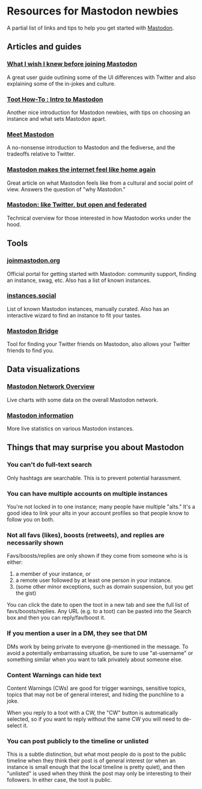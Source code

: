 Resources for Mastodon newbies
=====

A partial list of links and tips to help you get started with [Mastodon](http://mastodon.social/).

## Articles and guides

### [What I wish I knew before joining Mastodon](https://medium.com/@qinaliu/what-i-wish-i-knew-before-joining-mastodon-7a17e7f12a2b)

A great user guide outlining some of the UI differences with Twitter and also explaining some of the in-jokes and culture.

### [Toot How-To : Intro to Mastodon](https://medium.com/@GinnyMcQueen/toot-how-to-intro-to-mastodon-e5655bfa87d2)

Another nice introduction for Mastodon newbies, with tips on choosing an instance and what sets Mastodon apart.

### [Meet Mastodon](https://webinista.com/updates/meet-mastodon/)

A no-nonsense introduction to Mastodon and the fediverse, and the tradeoffs relative to Twitter.

### [Mastodon makes the internet feel like home again](https://theoutline.com/post/2689/mastodon-makes-the-internet-feel-like-home-again)

Great article on what Mastodon feels like from a cultural and social point of view. Answers the question of "why Mastodon."

### [Mastodon: like Twitter, but open and federated](http://2ality.com/2017/04/mastodon.html)

Technical overview for those interested in how Mastodon works under the hood.

## Tools

### [joinmastodon.org](https://joinmastodon.org/)

Official portal for getting started with Mastodon: community support, finding an instance, swag, etc. Also has a list of known instances.

### [instances.social](https://instances.mastodon.xyz/)

List of known Mastodon instances, manually curated. Also has an interactive wizard to find an instance to fit your tastes.

### [Mastodon Bridge](https://mastodon-bridge.herokuapp.com)

Tool for finding your Twitter friends on Mastodon, also allows your Twitter friends to find you.

## Data visualizations

### [Mastodon Network Overview](https://mnm.eliotberriot.com/dashboard/db/mastodon-network-overview)

Live charts with some data on the overall Mastodon network.

### [Mastodon information](http://sp3r4z.fr/mastodon/)

More live statistics on various Mastodon instances.

## Things that may surprise you about Mastodon

### You can't do full-text search

Only hashtags are searchable. This is to prevent potential harassment.

### You can have multiple accounts on multiple instances

You're not locked in to one instance; many people have multiple "alts." It's a good idea to link your alts in your account profiles so that people know to follow you on both.

### Not all favs (likes), boosts (retweets), and replies are necessarily shown

Favs/boosts/replies are only shown if they come from someone who is is either:

1. a member of your instance, or
2. a remote user followed by at least one person in your instance.
3. (some other minor exceptions, such as domain suspension, but you get the gist)

You can click the date to open the toot in a new tab and see the full list of favs/boosts/replies. Any URL (e.g. to a toot) can be pasted into the Search box and then you can reply/fav/boost it.

### If you mention a user in a DM, they see that DM

DMs work by being private to everyone @-mentioned in the message. To avoid a potentially embarrassing situation, be sure to use "at-username" or something similar when you want to talk privately about someone else.

### Content Warnings can hide text

Content Warnings (CWs) are good for trigger warnings, sensitive topics, topics that may not be of general interest, and hiding the punchline to a joke.

When you reply to a toot with a CW, the "CW" button is automatically selected, so if you want to reply without the same CW you will need to de-select it.

### You can post publicly to the timeline or unlisted

This is a subtle distinction, but what most people do is post to the public timeline when they think their post is of general interest (or when an instance is small enough that the local timeline is pretty quiet), and then "unlisted" is used when they think the post may only be interesting to their followers. In either case, the toot is public.
